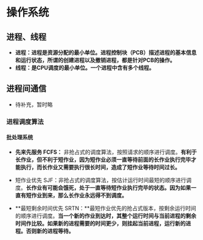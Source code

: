 

# 操作系统

## 进程、线程

- **进程：进程是资源分配的最小单位。进程控制块（PCB）描述进程的基本信息和运行状态，所谓的创建进程以及撤销进程，都是针对PCB的操作。**
- **线程：是CPU调度的最小单位。一个进程中含有多个线程。**



## 进程间通信

- 待补充，暂时略



### 进程调度算法



#### 批处理系统

- **先来先服务 FCFS：** 非抢占式的调度算法，按照请求的顺序进行调度。**有利于长作业，但不利于短作业，因为短作业必须一直等待前面的长作业执行完毕才能执行，而长作业又需要执行很长时间，造成了短作业等待时间过长。**
- 短作业优先 SJF：非抢占式的调度算法，按估计运行时间最短的顺序进行调度。**长作业有可能会饿死，处于一直等待短作业执行完毕的状态。因为如果一直有短作业到来，那么长作业永远得不到调度。**

- **最短剩余时间优先 SRTN：**最短作业优先的抢占式版本，按剩余运行时间的顺序进行调度。**当一个新的作业到达时，其整个运行时间与当前进程的剩余时间作比较。如果新的进程需要的时间更少，则挂起当前进程，运行新的进程。否则新的进程等待。**

 





